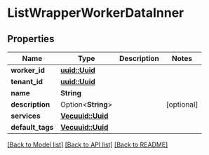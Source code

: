 # ListWrapperWorkerDataInner

## Properties

Name | Type | Description | Notes
------------ | ------------- | ------------- | -------------
**worker_id** | [**uuid::Uuid**](uuid::Uuid.md) |  | 
**tenant_id** | [**uuid::Uuid**](uuid::Uuid.md) |  | 
**name** | **String** |  | 
**description** | Option<**String**> |  | [optional]
**services** | [**Vec<uuid::Uuid>**](uuid::Uuid.md) |  | 
**default_tags** | [**Vec<uuid::Uuid>**](uuid::Uuid.md) |  | 

[[Back to Model list]](../README.md#documentation-for-models) [[Back to API list]](../README.md#documentation-for-api-endpoints) [[Back to README]](../README.md)


